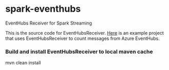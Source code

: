 # spark-eventhubs
EventHubs Receiver for Spark Streaming

This is the source code for EventHubsReceiver. [Here](https://github.com/hdinsight/hdinsight-spark-examples) is an example project that uses EventHubsReceiver to count messages from Azure EventHubs.


### Build and install EventHubsReceiver to local maven cache
mvn clean install


